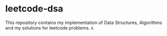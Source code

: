 # leetcode-dsa

This repository contains my implementation of Data Structures, Algorithms and my solutions for leetcode problems. x